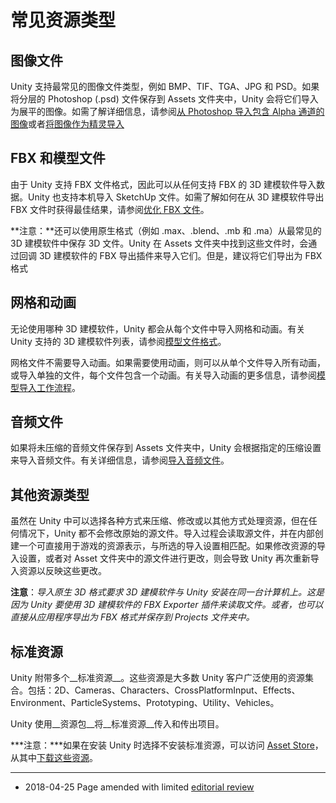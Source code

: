 # 常见资源类型

## 图像文件
Unity 支持最常见的图像文件类型，例如 BMP、TIF、TGA、JPG 和 PSD。如果将分层的 Photoshop (.psd) 文件保存到 Assets 文件夹中，Unity 会将它们导入为展平的图像。如需了解详细信息，请参阅[从 Photoshop 导入包含 Alpha 通道的图像](HOWTO-alphamaps.html)或者[将图像作为精灵导入](SpriteEditor.html)

## FBX 和模型文件
由于 Unity 支持 FBX 文件格式，因此可以从任何支持 FBX 的 3D 建模软件导入数据。Unity 也支持本机导入 SketchUp 文件。如需了解如何在从 3D 建模软件导出 FBX 文件时获得最佳结果，请参阅[优化 FBX 文件](HOWTO-importObject.html)。

**注意：**还可以使用原生格式（例如 .max、.blend、.mb 和 .ma）从最常见的 3D 建模软件中保存 3D 文件。Unity 在 Assets 文件夹中找到这些文件时，会通过回调 3D 建模软件的 FBX 导出插件来导入它们。但是，建议将它们导出为 FBX 格式

## 网格和动画
无论使用哪种 3D 建模软件，Unity 都会从每个文件中导入网格和动画。有关 Unity 支持的 3D 建模软件列表，请参阅[模型文件格式](3D-formats.html)。

网格文件不需要导入动画。如果需要使用动画，则可以从单个文件导入所有动画，或导入单独的文件，每个文件包含一个动画。有关导入动画的更多信息，请参阅[模型导入工作流程](ImportingModelFiles.html)。

## 音频文件
如果将未压缩的音频文件保存到 Assets 文件夹中，Unity 会根据指定的压缩设置来导入音频文件。有关详细信息，请参阅[导入音频文件](AudioFiles.html)。

## 其他资源类型
虽然在 Unity 中可以选择各种方式来压缩、修改或以其他方式处理资源，但在任何情况下，Unity 都不会修改原始的源文件。导入过程会读取源文件，并在内部创建一个可直接用于游戏的资源表示，与所选的导入设置相匹配。如果修改资源的导入设置，或者对 Asset 文件夹中的源文件进行更改，则会导致 Unity 再次重新导入资源以反映这些更改。

**注意**：*导入原生 3D 格式要求 3D 建模软件与 Unity 安装在同一台计算机上。这是因为 Unity 要使用 3D 建模软件的 FBX Exporter 插件来读取文件。或者，也可以直接从应用程序导出为 FBX 格式并保存到 Projects 文件夹中。*

<a name="Standard"></a> 
## 标准资源

Unity 附带多个__标准资源__。这些资源是大多数 Unity 客户广泛使用的资源集合。包括：2D、Cameras、Characters、CrossPlatformInput、Effects、Environment、ParticleSystems、Prototyping、Utility、Vehicles。

Unity 使用__资源包__将__标准资源__传入和传出项目。

***注意：***如果在安装 Unity 时选择不安装标准资源，可以访问 [Asset Store](https://assetstore.unity.com/packages/essentials/asset-packs/standard-assets-32351)，从其中[下载这些资源](AssetPackages.html#Standard)。

---

* <span class="page-edit"> 2018-04-25  Page amended with limited [editorial review](DocumentationEditorialReview.html)
</span>

